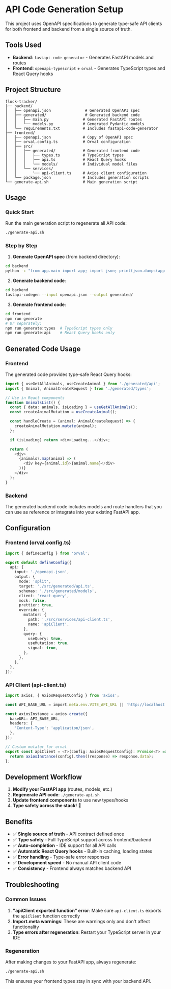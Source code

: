 # API Code Generation Setup

This project uses OpenAPI specifications to generate type-safe API clients for both frontend and backend from a single source of truth.

## Tools Used

- **Backend**: `fastapi-code-generator` - Generates FastAPI models and routes
- **Frontend**: `openapi-typescript` + `orval` - Generates TypeScript types and React Query hooks

## Project Structure

```
flock-tracker/
├── backend/
│   ├── openapi.json               # Generated OpenAPI spec
│   ├── generated/                 # Generated backend code
│   │   ├── main.py               # Generated FastAPI routes
│   │   └── models.py             # Generated Pydantic models
│   └── requirements.txt          # Includes fastapi-code-generator
├── frontend/
│   ├── openapi.json              # Copy of OpenAPI spec
│   ├── orval.config.ts           # Orval configuration
│   ├── src/
│   │   ├── generated/            # Generated frontend code
│   │   │   ├── types.ts          # TypeScript types
│   │   │   ├── api.ts            # React Query hooks
│   │   │   └── models/           # Individual model files
│   │   └── services/
│   │       └── api-client.ts     # Axios client configuration
│   └── package.json              # Includes generation scripts
└── generate-api.sh               # Main generation script
```

## Usage

### Quick Start

Run the main generation script to regenerate all API code:

```bash
./generate-api.sh
```

### Step by Step

1. **Generate OpenAPI spec** (from backend directory):
```bash
cd backend
python -c "from app.main import app; import json; print(json.dumps(app.openapi(), indent=2))" > openapi.json
```

2. **Generate backend code**:
```bash
cd backend
fastapi-codegen --input openapi.json --output generated/
```

3. **Generate frontend code**:
```bash
cd frontend
npm run generate
# Or separately:
npm run generate:types  # TypeScript types only
npm run generate:api    # React Query hooks only
```

## Generated Code Usage

### Frontend

The generated code provides type-safe React Query hooks:

```typescript
import { useGetAllAnimals, useCreateAnimal } from './generated/api';
import { Animal, AnimalCreateRequest } from './generated/types';

// Use in React components
function AnimalsList() {
  const { data: animals, isLoading } = useGetAllAnimals();
  const createAnimalMutation = useCreateAnimal();

  const handleCreate = (animal: AnimalCreateRequest) => {
    createAnimalMutation.mutate(animal);
  };

  if (isLoading) return <div>Loading...</div>;

  return (
    <div>
      {animals?.map(animal => (
        <div key={animal.id}>{animal.name}</div>
      ))}
    </div>
  );
}
```

### Backend

The generated backend code includes models and route handlers that you can use as reference or integrate into your existing FastAPI app.

## Configuration

### Frontend (orval.config.ts)

```typescript
import { defineConfig } from 'orval';

export default defineConfig({
  api: {
    input: './openapi.json',
    output: {
      mode: 'split',
      target: './src/generated/api.ts',
      schemas: './src/generated/models',
      client: 'react-query',
      mock: false,
      prettier: true,
      override: {
        mutator: {
          path: './src/services/api-client.ts',
          name: 'apiClient',
        },
        query: {
          useQuery: true,
          useMutation: true,
          signal: true,
        },
      },
    },
  },
});
```

### API Client (api-client.ts)

```typescript
import axios, { AxiosRequestConfig } from 'axios';

const API_BASE_URL = import.meta.env.VITE_API_URL || 'http://localhost:8000';

const axiosInstance = axios.create({
  baseURL: API_BASE_URL,
  headers: {
    'Content-Type': 'application/json',
  },
});

// Custom mutator for orval
export const apiClient = <T>(config: AxiosRequestConfig): Promise<T> => {
  return axiosInstance(config).then((response) => response.data);
};
```

## Development Workflow

1. **Modify your FastAPI app** (routes, models, etc.)
2. **Regenerate API code**: `./generate-api.sh`
3. **Update frontend components** to use new types/hooks
4. **Type safety across the stack!** 🎉

## Benefits

- ✅ **Single source of truth** - API contract defined once
- ✅ **Type safety** - Full TypeScript support across frontend/backend
- ✅ **Auto-completion** - IDE support for all API calls
- ✅ **Automatic React Query hooks** - Built-in caching, loading states
- ✅ **Error handling** - Type-safe error responses
- ✅ **Development speed** - No manual API client code
- ✅ **Consistency** - Frontend always matches backend API

## Troubleshooting

### Common Issues

1. **"apiClient exported function" error**: Make sure `api-client.ts` exports the `apiClient` function correctly
2. **Import.meta warnings**: These are warnings only and don't affect functionality
3. **Type errors after regeneration**: Restart your TypeScript server in your IDE

### Regeneration

After making changes to your FastAPI app, always regenerate:
```bash
./generate-api.sh
```

This ensures your frontend types stay in sync with your backend API.